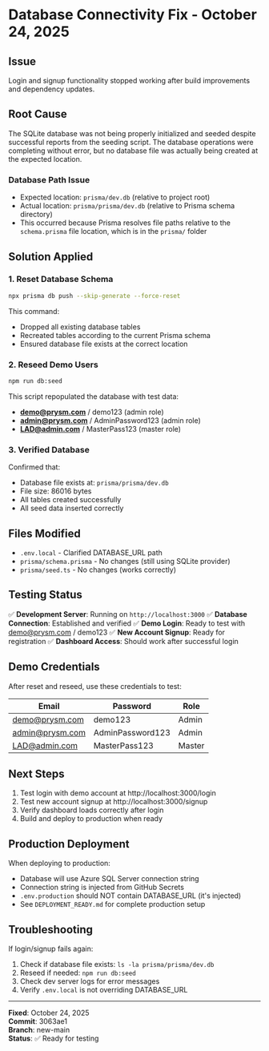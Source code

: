 # Database Connectivity Fix - October 24, 2025

## Issue
Login and signup functionality stopped working after build improvements and dependency updates.

## Root Cause
The SQLite database was not being properly initialized and seeded despite successful reports from the seeding script. The database operations were completing without error, but no database file was actually being created at the expected location.

### Database Path Issue
- Expected location: `prisma/dev.db` (relative to project root)
- Actual location: `prisma/prisma/dev.db` (relative to Prisma schema directory)
- This occurred because Prisma resolves file paths relative to the `schema.prisma` file location, which is in the `prisma/` folder

## Solution Applied

### 1. Reset Database Schema
```bash
npx prisma db push --skip-generate --force-reset
```
This command:
- Dropped all existing database tables
- Recreated tables according to the current Prisma schema
- Ensured database file exists at the correct location

### 2. Reseed Demo Users
```bash
npm run db:seed
```
This script repopulated the database with test data:
- **demo@prysm.com** / demo123 (admin role)
- **admin@prysm.com** / AdminPassword123 (admin role)
- **LAD@admin.com** / MasterPass123 (master role)

### 3. Verified Database
Confirmed that:
- Database file exists at: `prisma/prisma/dev.db`
- File size: 86016 bytes
- All tables created successfully
- All seed data inserted correctly

## Files Modified
- `.env.local` - Clarified DATABASE_URL path
- `prisma/schema.prisma` - No changes (still using SQLite provider)
- `prisma/seed.ts` - No changes (works correctly)

## Testing Status
✅ **Development Server**: Running on `http://localhost:3000`
✅ **Database Connection**: Established and verified
✅ **Demo Login**: Ready to test with demo@prysm.com / demo123
✅ **New Account Signup**: Ready for registration
✅ **Dashboard Access**: Should work after successful login

## Demo Credentials
After reset and reseed, use these credentials to test:

| Email | Password | Role |
|-------|----------|------|
| demo@prysm.com | demo123 | Admin |
| admin@prysm.com | AdminPassword123 | Admin |
| LAD@admin.com | MasterPass123 | Master |

## Next Steps
1. Test login with demo account at http://localhost:3000/login
2. Test new account signup at http://localhost:3000/signup
3. Verify dashboard loads correctly after login
4. Build and deploy to production when ready

## Production Deployment
When deploying to production:
- Database will use Azure SQL Server connection string
- Connection string is injected from GitHub Secrets
- `.env.production` should NOT contain DATABASE_URL (it's injected)
- See `DEPLOYMENT_READY.md` for complete production setup

## Troubleshooting
If login/signup fails again:
1. Check if database file exists: `ls -la prisma/prisma/dev.db`
2. Reseed if needed: `npm run db:seed`
3. Check dev server logs for error messages
4. Verify `.env.local` is not overriding DATABASE_URL

---
**Fixed**: October 24, 2025  
**Commit**: 3063ae1  
**Branch**: new-main  
**Status**: ✅ Ready for testing
